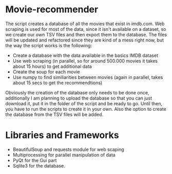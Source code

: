 # Movie-recommender

The script creates a database of all the movies that exist in imdb.com. Web scraping is used for most of the data, since it isn't available on a dataset, so we create our own TSV files and then export them to the database.
The files will be updated and refactored since they are kind of a mess right now, but the way the script works is the following:
- Create a database with the data available in the basics IMDB dataset
- Use web scraping (in parallel, so for around 500.000 movies it takes about 15 hours) to get additional data
- Create the soup for each movie
- Use numpy to find similiarities between movies (again in parallel, takes about 15 secs to get the recommendtions)

Obviously the creation of the database only needs to be done once, additionally I am planning to upload the database so that you can just download it, put it in the folder of the script and be ready to go. Until then, you have to run the scripts to create it in your own. Also the option to create the database from the TSV files will be added.

# Libraries and Frameworks

- BeautifulSoup and requests module for web scaping
- Multiprocessing for parallel manipulation of data
- PyQt for the Gui part
- Sqlite3 for the database.
